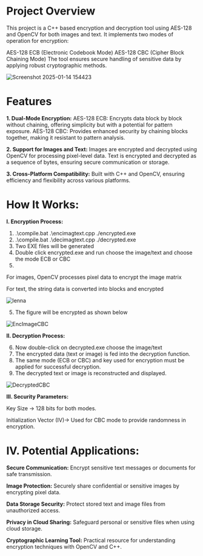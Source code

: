 # Project Overview #
This project is a C++ based encryption and decryption tool using AES-128 and OpenCV for both images and text. It implements two modes of operation for encryption:

AES-128 ECB (Electronic Codebook Mode)
AES-128 CBC (Cipher Block Chaining Mode)
The tool ensures secure handling of sensitive data by applying robust cryptographic methods.

![Screenshot 2025-01-14 154423](https://github.com/user-attachments/assets/9d06efe7-a324-4415-85da-ad46f98ea584)


# Features #
**1. Dual-Mode Encryption:**
AES-128 ECB: Encrypts data block by block without chaining, offering simplicity but with a potential for pattern exposure.
AES-128 CBC: Provides enhanced security by chaining blocks together, making it resistant to pattern analysis.

**2. Support for Images and Text:**
Images are encrypted and decrypted using OpenCV for processing pixel-level data.
Text is encrypted and decrypted as a sequence of bytes, ensuring secure communication or storage.

**3. Cross-Platform Compatibility:**
Built with C++ and OpenCV, ensuring efficiency and flexibility across various platforms.

# How It Works: #
**I. Encryption Process:**
1. .\compile.bat .\encimagtext.cpp ./encrypted.exe
2. .\compile.bat .\decimagtext.cpp ./decrypted.exe
3. Two EXE files will be generated
4. Double click encrypted.exe and run choose the image/text and choose the mode ECB or CBC
5. 
For images, OpenCV processes pixel data to encrypt the image matrix

For text, the string data is converted into blocks and encrypted


![lenna](https://github.com/user-attachments/assets/c35a2162-d9e3-4553-87d2-8f7f30296522)

5. The figure will be encrypted as shown below

![EncImageCBC](https://github.com/user-attachments/assets/fc3a3996-7dfe-4e13-ad16-d453fbf4b81a)

**II. Decryption Process:**

6. Now double-click on decrypted.exe choose the image/text
7. The encrypted data (text or image) is fed into the decryption function.
8. The same mode (ECB or CBC) and key used for encryption must be applied for successful decryption.
9. The decrypted text or image is reconstructed and displayed.

![DecryptedCBC](https://github.com/user-attachments/assets/e642a973-548a-47dc-a8e8-0b945ebba033)


**III. Security Parameters:**

Key Size -> 128 bits for both modes.

Initialization Vector (IV)-> Used for CBC mode to provide randomness in encryption.

# IV. Potential Applications: #

**Secure Communication:** Encrypt sensitive text messages or documents for safe transmission.

**Image Protection:** Securely share confidential or sensitive images by encrypting pixel data.

**Data Storage Security:** Protect stored text and image files from unauthorized access.

**Privacy in Cloud Sharing:** Safeguard personal or sensitive files when using cloud storage.

**Cryptographic Learning Tool:** Practical resource for understanding encryption techniques with OpenCV and C++.












